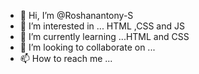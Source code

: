 - 👋 Hi, I’m @Roshanantony-S
- 👀 I’m interested in ... HTML ,CSS and JS
- 🌱 I’m currently learning ...HTML and CSS
- 💞️ I’m looking to collaborate on ...
- 📫 How to reach me ...

<!---
Roshanantony-S/Roshanantony-S is a ✨ special ✨ repository because its `README.md` (this file) appears on your GitHub profile.
You can click the Preview link to take a look at your changes.
--->

